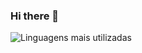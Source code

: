 ### Hi there 👋

<!--
**RobsonCrLira/RobsonCrLira** is a ✨ _special_ ✨ repository because its `README.md` (this file) appears on your GitHub profile.

Here are some ideas to get you started:

- 🔭 I’m currently working on ...
- 🌱 I’m currently learning ...
- 👯 I’m looking to collaborate on ...
- 🤔 I’m looking for help with ...
- 💬 Ask me about ...
- 📫 How to reach me: ...
- 😄 Pronouns: ...
- ⚡ Fun fact: ...
-->

<img src="https://github-readme-stats.vercel.app/api/top-langs/?username=RobsonCrLira&layout=compact&theme=dark&hide_border=true&cache_seconds=2000" title="Linguagens mais utilizadas" alt="Linguagens mais utilizadas" />
